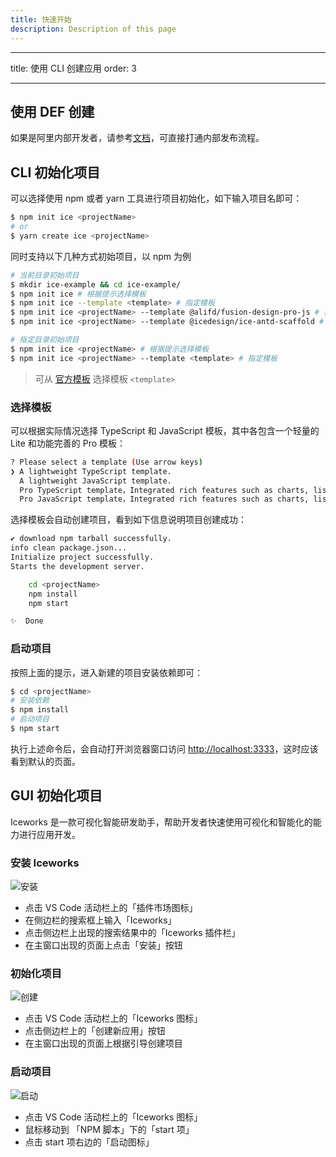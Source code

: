 ```yaml
---
title: 快速开始
description: Description of this page
---
```


---

title: 使用 CLI 创建应用
order: 3

---

## 使用 DEF 创建

如果是阿里内部开发者，请参考[文档](https://yuque.alibaba-inc.com/ice/rdy99p/gsfp6h)，可直接打通内部发布流程。

## CLI 初始化项目

可以选择使用 npm 或者 yarn 工具进行项目初始化，如下输入项目名即可：

```bash
$ npm init ice <projectName>
# or
$ yarn create ice <projectName>
```

同时支持以下几种方式初始项目，以 npm 为例

```bash
# 当前目录初始项目
$ mkdir ice-example && cd ice-example/
$ npm init ice # 根据提示选择模板
$ npm init ice --template <template> # 指定模板
$ npm init ice <projectName> --template @alifd/fusion-design-pro-js # 基于 fusion 组件的模板
$ npm init ice <projectName> --template @icedesign/ice-antd-scaffold # 基于 antd 组件的模板

# 指定目录初始项目
$ npm init ice <projectName> # 根据提示选择模板
$ npm init ice <projectName> --template <template> # 指定模板
```

> 可从 [官方模板](/scaffold) 选择模板 `<template>`

### 选择模板

可以根据实际情况选择 TypeScript 和 JavaScript 模板，其中各包含一个轻量的 Lite 和功能完善的 Pro 模板：

```bash
? Please select a template (Use arrow keys)
❯ A lightweight TypeScript template.
  A lightweight JavaScript template.
  Pro TypeScript template，Integrated rich features such as charts, lists, forms, etc.
  Pro JavaScript template，Integrated rich features such as charts, lists, forms, etc
```

选择模板会自动创建项目，看到如下信息说明项目创建成功：

```bash
✔ download npm tarball successfully.
info clean package.json...
Initialize project successfully.
Starts the development server.

    cd <projectName>
    npm install
    npm start

✨  Done
```

### 启动项目

按照上面的提示，进入新建的项目安装依赖即可：

```bash
$ cd <projectName>
# 安装依赖
$ npm install
# 启动项目
$ npm start
```

执行上述命令后，会自动打开浏览器窗口访问 [http://localhost:3333](http://localhost:3333，)，这时应该看到默认的页面。

## GUI 初始化项目

Iceworks 是一款可视化智能研发助手，帮助开发者快速使用可视化和智能化的能力进行应用开发。

### 安装 Iceworks

![安装](https://img.alicdn.com/tfs/TB1FWaiKKT2gK0jSZFvXXXnFXXa-960-600.gif)

- 点击 VS Code 活动栏上的「插件市场图标」
- 在侧边栏的搜索框上输入「Iceworks」
- 点击侧边栏上出现的搜索结果中的「Iceworks 插件栏」
- 在主窗口出现的页面上点击「安装」按钮

### 初始化项目

![创建](https://img.alicdn.com/tfs/TB1tyMVLFP7gK0jSZFjXXc5aXXa-960-600.gif)

- 点击 VS Code 活动栏上的「Iceworks 图标」
- 点击侧边栏上的「创建新应用」按钮
- 在主窗口出现的页面上根据引导创建项目

### 启动项目

![启动](https://img.alicdn.com/tfs/TB1jDa9L7T2gK0jSZFkXXcIQFXa-960-600.gif)

- 点击 VS Code 活动栏上的「Iceworks 图标」
- 鼠标移动到 「NPM 脚本」下的「start 项」
- 点击 start 项右边的「启动图标」
